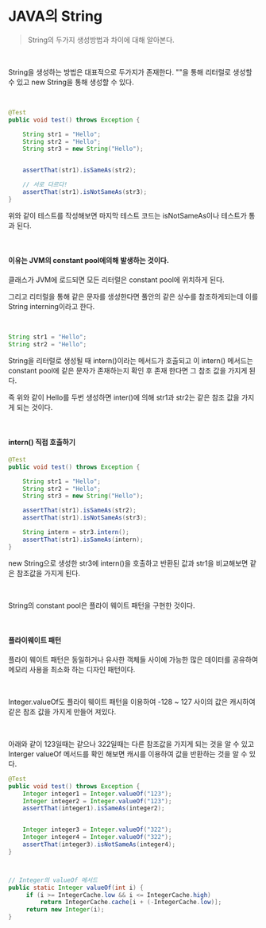 # JAVA의 String
> String의 두가지 생성방법과 차이에 대해 알아본다.

<br>

String을 생성하는 방법은 대표적으로 두가지가 존재한다. ""을 통해 리터럴로 생성할 수 있고 new String을 통해 생성할 수 있다.

<br>

```java
@Test
public void test() throws Exception {

    String str1 = "Hello";
    String str2 = "Hello";
    String str3 = new String("Hello");


    assertThat(str1).isSameAs(str2);

    // 서로 다르다!
    assertThat(str1).isNotSameAs(str3);
}
```
위와 같이 테스트를 작성해보면 마지막 테스트 코드는 isNotSameAs이나 테스트가 통과 된다.

<br>

#### 이유는 JVM의 constant pool에의해 발생하는 것이다.
클래스가 JVM에 로드되면 모든 리터럴은 constant pool에 위치하게 된다.

그리고 리터럴을 통해 같은 문자를 생성한다면 풀안의 같은 상수를 참조하게되는데 이를 String interning이라고 한다.

<br>

```JAVA
String str1 = "Hello";
String str2 = "Hello";
```

String을 리터럴로 생성될 때 intern()이라는 메서드가 호출되고 이 intern() 메서드는 constant pool에 같은 문자가 존재하는지 확인 후 존재 한다면 그 참조 값을 가지게 된다.

즉 위와 같이 Hello를 두번 생성하면 inter()에 의해 str1과 str2는 같은 참조 값을 가지게 되는 것이다.

<br>

#### intern() 직접 호출하기
```JAVA
@Test
public void test() throws Exception {

    String str1 = "Hello";
    String str2 = "Hello";
    String str3 = new String("Hello");

    assertThat(str1).isSameAs(str2);
    assertThat(str1).isNotSameAs(str3);

    String intern = str3.intern();
    assertThat(str1).isSameAs(intern);
}
```
new String으로 생성한 str3에 intern()을 호출하고 반환된 값과 str1을 비교해보면 같은 참조값을 가지게 된다.

<br>

String의 constant pool은 플라이 웨이트 패턴을 구현한 것이다.

<br>

#### 플라이웨이트 패턴
플라이 웨이트 패턴은 동일하거나 유사한 객체들 사이에 가능한 많은 데이터를 공유하여 메모리 사용을 최소화 하는 디자인 패턴이다.

<br>

Integer.valueOf도 플라이 웨이트 패턴을 이용하여 -128 ~ 127 사이의 값은 캐시하여 같은 참조 값을 가지게 만들어 져있다.

<br>

아래와 같이 123일때는 같으나 322일때는 다른 참조값을 가지게 되는 것을 알 수 있고 Interger valueOf 메서드를 확인 해보면 캐시를 이용하여 값을 반환하는 것을 알 수 있다.
```JAVA
@Test
public void test() throws Exception {
    Integer integer1 = Integer.valueOf("123");
    Integer integer2 = Integer.valueOf("123");
    assertThat(integer1).isSameAs(integer2);


    Integer integer3 = Integer.valueOf("322");
    Integer integer4 = Integer.valueOf("322");
    assertThat(integer3).isNotSameAs(integer4);
}



// Integer의 valueOf 메서드
public static Integer valueOf(int i) {
     if (i >= IntegerCache.low && i <= IntegerCache.high)
         return IntegerCache.cache[i + (-IntegerCache.low)];
     return new Integer(i);
}
```
